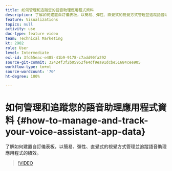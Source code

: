 ```yaml
---
title: 如何管理和追蹤您的語音助理應用程式資料
description: 了解如何建置自訂儀表板，以簡易、彈性、直覺式的視覺方式管理並追蹤語音助理應用程式的績效。
feature: Visualizations
topics: null
activity: use
doc-type: feature video
team: Technical Marketing
kt: 2902
role: User
level: Intermediate
exl-id: 3fd55eac-e485-41b9-9178-c7add90fa292
source-git-commit: 32424f3f2b05952fe4df9ea91dcbe51684cee905
workflow-type: tm+mt
source-wordcount: '70'
ht-degree: 100%

---
```


# 如何管理和追蹤您的語音助理應用程式資料 {#how-to-manage-and-track-your-voice-assistant-app-data}

了解如何建置自訂儀表板，以簡易、彈性、直覺式的視覺方式管理並追蹤語音助理應用程式的績效。

>[!VIDEO](https://video.tv.adobe.com/v/27224/?quality=9)
